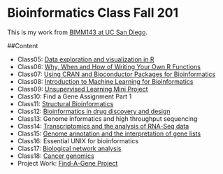 # Bioinformatics Class Fall 201

This is my work from [BIMM143 at UC San Diego](https://bioboot.github.io/bimm143_F19/).

##Content
- Class05: [Data exploration and visualization in R](https://github.com/pvarade0/BIMM143/blob/master/class05/class05.md)
- Class06: [Why, When and How of Writing Your Own R Functions](https://github.com/pvarade0/BIMM143/blob/master/class06/class06.md)
- Class07: [Using CRAN and Bioconductor Packages for Bioinformatics](https://github.com/pvarade0/BIMM143/blob/master/class07/class07.md)
- Class08: [Introduction to Machine Learning for Bioinformatics](https://github.com/pvarade0/BIMM143/blob/master/class08/class08.md)
- Class09: [Unsupervised Learning Mini Project](https://github.com/pvarade0/BIMM143/blob/master/class09/class09--1-.md)
- Class10: Find a Gene Assignment Part 1
- Class11: [Structural Bioinformatics](https://github.com/pvarade0/BIMM143/blob/master/class11/class11.md)
- Class12: [Bioinformatics in drug discovery and design](https://github.com/pvarade0/BIMM143/tree/master/class12)
- Class13: Genome informatics and high throughput sequencing
- Class14: [Transcriptomics and the analysis of RNA-Seq data](https://github.com/pvarade0/BIMM143/blob/master/class14/class14.md)
- Class15: [Genome annotation and the interpretation of gene lists](https://github.com/pvarade0/BIMM143/blob/master/class15/class15.md)
- Class16:  Essential UNIX for bioinformatics
- Class17: [Biological network analysis](https://github.com/pvarade0/BIMM143/tree/master/class17)
- Class18: [Cancer genomics](https://github.com/pvarade0/BIMM143/blob/master/Class18/class18.md)
- Project Work: [Find-A-Gene Project](https://github.com/pvarade0/BIMM143/blob/master/findagene/findageneheatmap.md)
